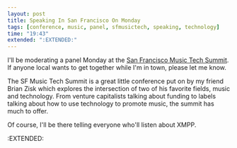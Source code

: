 ```yaml
---
layout: post
title: Speaking In San Francisco On Monday
tags: [conference, music, panel, sfmusictech, speaking, technology]
time: "19:43"
extended: ":EXTENDED:"
---
```


I'll be moderating a panel Monday at the [San Francisco Music Tech Summit](http://sfmusictech.com/).  If anyone local wants to get together while I'm in town, please let me know.

The SF Music Tech Summit is a great little conference put on by my friend Brian Zisk which explores the intersection of two of his favorite fields, music and technology.  From venture capitalists talking about funding to labels talking about how to use technology to promote music, the summit has much to offer.

Of course, I'll be there telling everyone who'll listen about XMPP.

:EXTENDED:


